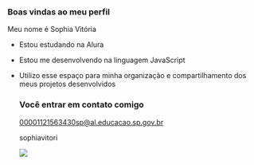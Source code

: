### Boas vindas ao meu perfil

Meu nome é Sophia Vitória

- Estou estudando na Alura
- Estou me desenvolvendo na linguagem JavaScript
- Utilizo esse espaço para minha organização e compartilhamento dos meus projetos desenvolvidos

  ### Você entrar em contato comigo

  00001121563430sp@al.educacao.sp.gov.br
  
  sophiavitori

  ![](https://media.tenor.com/miiliGxsGlEAAAAi/freezing-cold-im-cold.gif)

